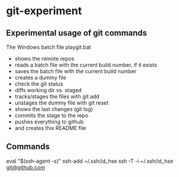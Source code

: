 # git-experiment
## Experimental usage of git commands
The Windows batch file playgit.bat
- shows the remote repos 
- reads a batch file with the current build number, if it exists
- saves the batch file with the current build number
- creates a dummy file
- check the git status
- diffs working dir vs. staged 
- tracks/stages the files with git add 
- unstages the dummy file with git reset 
- shows the last changes (git log) 
- commits the stage to the repo 
- pushes everything to github 
- and creates this README file 


## Commands

eval "$(ssh-agent -s)"
ssh-add ~/.ssh/id_hse
ssh -T -i ~/.ssh/id_hse git@github.com


